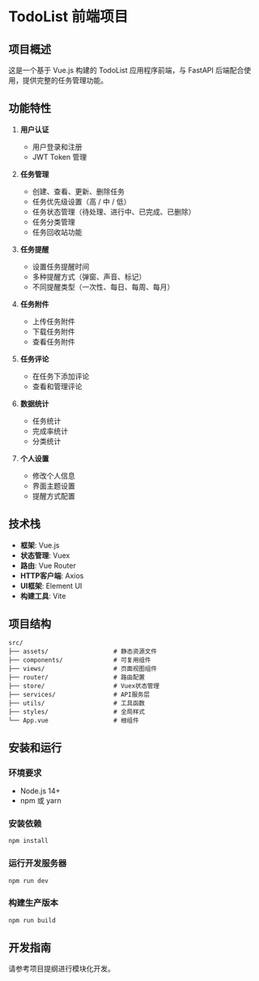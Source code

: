# TodoList 前端项目

## 项目概述

这是一个基于 Vue.js 构建的 TodoList 应用程序前端，与 FastAPI 后端配合使用，提供完整的任务管理功能。

## 功能特性

1. **用户认证**
   - 用户登录和注册
   - JWT Token 管理

2. **任务管理**
   - 创建、查看、更新、删除任务
   - 任务优先级设置（高 / 中 / 低）
   - 任务状态管理（待处理、进行中、已完成、已删除）
   - 任务分类管理
   - 任务回收站功能

3. **任务提醒**
   - 设置任务提醒时间
   - 多种提醒方式（弹窗、声音、标记）
   - 不同提醒类型（一次性、每日、每周、每月）

4. **任务附件**
   - 上传任务附件
   - 下载任务附件
   - 查看任务附件

5. **任务评论**
   - 在任务下添加评论
   - 查看和管理评论

6. **数据统计**
   - 任务统计
   - 完成率统计
   - 分类统计

7. **个人设置**
   - 修改个人信息
   - 界面主题设置
   - 提醒方式配置

## 技术栈

- **框架**: Vue.js
- **状态管理**: Vuex
- **路由**: Vue Router
- **HTTP客户端**: Axios
- **UI框架**: Element UI
- **构建工具**: Vite

## 项目结构

```
src/
├── assets/                  # 静态资源文件
├── components/              # 可复用组件
├── views/                   # 页面视图组件
├── router/                  # 路由配置
├── store/                   # Vuex状态管理
├── services/                # API服务层
├── utils/                   # 工具函数
├── styles/                  # 全局样式
└── App.vue                  # 根组件
```

## 安装和运行

### 环境要求

- Node.js 14+
- npm 或 yarn

### 安装依赖

```bash
npm install
```

### 运行开发服务器

```bash
npm run dev
```

### 构建生产版本

```bash
npm run build
```

## 开发指南

请参考项目提纲进行模块化开发。